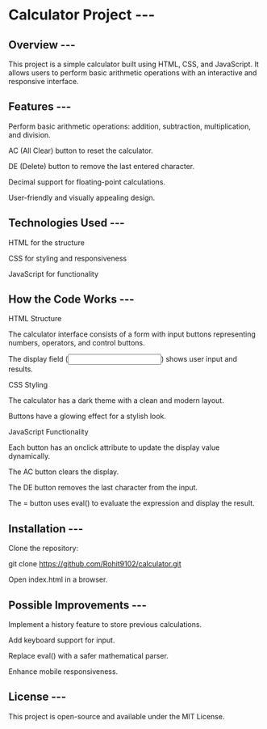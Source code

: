 # Calculator Project ---

## Overview ---

This project is a simple calculator built using HTML, CSS, and JavaScript. It allows users to perform basic arithmetic operations with an interactive and responsive interface.

## Features ---

Perform basic arithmetic operations: addition, subtraction, multiplication, and division.

AC (All Clear) button to reset the calculator.

DE (Delete) button to remove the last entered character.

Decimal support for floating-point calculations.

User-friendly and visually appealing design.

## Technologies Used ---

HTML for the structure

CSS for styling and responsiveness

JavaScript for functionality

## How the Code Works ---

HTML Structure

The calculator interface consists of a form with input buttons representing numbers, operators, and control buttons.

The display field (<input type="text">) shows user input and results.

CSS Styling

The calculator has a dark theme with a clean and modern layout.

Buttons have a glowing effect for a stylish look.

JavaScript Functionality

Each button has an onclick attribute to update the display value dynamically.

The AC button clears the display.

The DE button removes the last character from the input.

The = button uses eval() to evaluate the expression and display the result.

## Installation ---

Clone the repository:

git clone https://github.com/Rohit9102/calculator.git

Open index.html in a browser.

## Possible Improvements ---

Implement a history feature to store previous calculations.

Add keyboard support for input.

Replace eval() with a safer mathematical parser.

Enhance mobile responsiveness.

## License ---

This project is open-source and available under the MIT License.